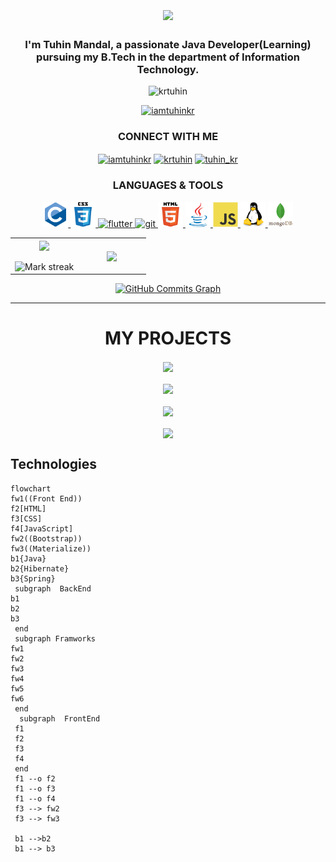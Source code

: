<!-- welcome gif -->
<h1 align="center"><img align="center" src="https://user-images.githubusercontent.com/111662431/222835577-ca550705-2ddd-4784-abd9-e1099d611398.gif?raw=true" ></h1>

<!-- intro -->
<h3 align="center">I'm Tuhin Mandal, a passionate Java Developer(Learning) pursuing my B.Tech in the department of Information Technology.</h3>

<p align="center"> <img src="https://komarev.com/ghpvc/?username=krtuhin&label=Profile%20views&color=0e75b6&style=flat" alt="krtuhin" /> </p>

<p align="center"> <a href="https://twitter.com/iamtuhinkr" target="blank"><img src="https://img.shields.io/twitter/follow/iamtuhinkr?logo=twitter&style=for-the-badge" alt="iamtuhinkr" /></a> </p>

<h3 align="center">CONNECT WITH ME</h3>
<p align="center">
<a href="https://twitter.com/iamtuhinkr" target="blank"><img align="center" src="https://raw.githubusercontent.com/rahuldkjain/github-profile-readme-generator/master/src/images/icons/Social/twitter.svg" alt="iamtuhinkr" height="30" width="40" /></a>
<a href="https://linkedin.com/in/krtuhin" target="blank"><img align="center" src="https://raw.githubusercontent.com/rahuldkjain/github-profile-readme-generator/master/src/images/icons/Social/linked-in-alt.svg" alt="krtuhin" height="30" width="40" /></a>
<a href="https://www.leetcode.com/tuhin_kr" target="blank"><img align="center" src="https://raw.githubusercontent.com/rahuldkjain/github-profile-readme-generator/master/src/images/icons/Social/leet-code.svg" alt="tuhin_kr" height="30" width="40" /></a>
</p>

<h3 align="center">LANGUAGES & TOOLS</h3>
<p align="center"> <a href="https://www.cprogramming.com/" target="_blank" rel="noreferrer"> <img src="https://raw.githubusercontent.com/devicons/devicon/master/icons/c/c-original.svg" alt="c" width="40" height="40"/> </a> <a href="https://www.w3schools.com/css/" target="_blank" rel="noreferrer"> <img src="https://raw.githubusercontent.com/devicons/devicon/master/icons/css3/css3-original-wordmark.svg" alt="css3" width="40" height="40"/> </a> <a href="https://flutter.dev" target="_blank" rel="noreferrer"> <img src="https://www.vectorlogo.zone/logos/flutterio/flutterio-icon.svg" alt="flutter" width="40" height="40"/> </a> <a href="https://git-scm.com/" target="_blank" rel="noreferrer"> <img src="https://www.vectorlogo.zone/logos/git-scm/git-scm-icon.svg" alt="git" width="40" height="40"/> </a> <a href="https://www.w3.org/html/" target="_blank" rel="noreferrer"> <img src="https://raw.githubusercontent.com/devicons/devicon/master/icons/html5/html5-original-wordmark.svg" alt="html5" width="40" height="40"/> </a> <a href="https://www.java.com" target="_blank" rel="noreferrer"> <img src="https://raw.githubusercontent.com/devicons/devicon/master/icons/java/java-original.svg" alt="java" width="40" height="40"/> </a> <a href="https://developer.mozilla.org/en-US/docs/Web/JavaScript" target="_blank" rel="noreferrer"> <img src="https://raw.githubusercontent.com/devicons/devicon/master/icons/javascript/javascript-original.svg" alt="javascript" width="40" height="40"/> </a> <a href="https://www.linux.org/" target="_blank" rel="noreferrer"> <img src="https://raw.githubusercontent.com/devicons/devicon/master/icons/linux/linux-original.svg" alt="linux" width="40" height="40"/> </a> <a href="https://www.mongodb.com/" target="_blank" rel="noreferrer"> <img src="https://raw.githubusercontent.com/devicons/devicon/master/icons/mongodb/mongodb-original-wordmark.svg" alt="mongodb" width="40" height="40"/> </a> </p>

<!-- <p align="center"><img align="center" src="https://github-readme-stats.vercel.app/api/top-langs?username=krtuhin&show_icons=true&locale=en&layout=compact" alt="krtuhin" /></p> -->

<!-- <p align="center">&nbsp;<img align="center" src="https://github-readme-stats.vercel.app/api?username=krtuhin&show_icons=true&locale=en" alt="krtuhin" /></p> -->

<!-- last -->

<!-- github stats -->
<!-- <p align="center">
<a href="http://www.github.com/krtuhin"><img src="https://github-readme-stats.vercel.app/api?username=krtuhin&show_icons=true&hide=&count_private=true&title_color=0891b2&text_color=ffffff&icon_color=0891b2&bg_color=1c1917&hide_border=true&show_icons=true" alt="krtuhin's GitHub stats" /></a>
</p> -->

<!-- Streak count -->
<!-- <p align="center">
<a href="http://www.github.com/krtuhin"><img src="https://github-readme-activity-graph.cyclic.app/graph?username=krtuhin&bg_color=1c1917&color=ffffff&line=0891b2&point=ffffff&area_color=1c1917&area=true&hide_border=true&custom_title=GitHub%20Commits%20Graph" alt="GitHub Commits Graph" /></a>
</p> -->

<!-- top languages -->
<!-- <p align="center">
<a href="https://github.com/krtuhin" align="left"><img src="https://github-readme-stats.vercel.app/api/top-langs/?username=krtuhin&langs_count=10&title_color=0891b2&text_color=ffffff&icon_color=0891b2&bg_color=1c1917&hide_border=true&locale=en&custom_title=Top%20%Languages" alt="Top Languages" /></a>
</p> -->

<!-- start -->
<table align="center">
<tr border="none">
<td width="50%" align="center">
  
  <img  align="center"  src="https://github-readme-stats.vercel.app/api?username=krtuhin&theme=dark&show_icons=true&count_private=true" />
  <br></br>
  <img  title="🔥 Get streak stats for your profile at git.io/streak-stats" alt="Mark streak" src="https://github-readme-streak-stats.herokuapp.com/?user=krtuhin&theme=dark&hide_border=false" /> 
</td>

<td width="50%" align="center">

  <img  align="center"  src="https://github-readme-stats.anuraghazra1.vercel.app/api/top-langs/?username=krtuhin&theme=dark&hide_border=false&no-bg=true&no-frame=true&langs_count=10"/>
  
  </td>
</tr>
</table>

<!-- end..... -->

<p align="center">
<a href="http://www.github.com/krtuhin"><img src="https://github-readme-activity-graph.cyclic.app/graph?username=krtuhin&bg_color=1c1917&color=ffffff&line=0891b2&point=ffffff&area_color=1c1917&area=true&hide_border=true&custom_title=GitHub%20Commits%20Graph" alt="GitHub Commits Graph" /></a>
</p>

----------------------------------


<h1 align="center">MY PROJECTS</h1>

<p align="center">
<a href="https://github.com/krtuhin/TechBlog">
  <img align="center" src="https://github-readme-stats.vercel.app/api/pin/?username=krtuhin&repo=TechBlog&theme=tokyonight" />
</a>
  
<br>
<br>
  
<a href="https://github.com/krtuhin/Chat-App">
  <img align="center" src="https://github-readme-stats.vercel.app/api/pin/?username=krtuhin&repo=Chat-App&theme=tokyonight" />
</a>
  
<br>
<br>
  
<a href="https://github.com/krtuhin/AI-ChatBot">
  <img align="center" src="https://github-readme-stats.vercel.app/api/pin/?username=krtuhin&repo=AI-ChatBot&theme=tokyonight" />
</a>
  
<br>
<br>
  
<a href="https://github.com/krtuhin/Snake-Game">
  <img align="center" src="https://github-readme-stats.vercel.app/api/pin/?username=krtuhin&repo=Snake-Game&theme=tokyonight" />
</a>
  
</p>




## Technologies 

```mermaid
flowchart 
fw1((Front End))
f2[HTML]
f3[CSS]
f4[JavaScript]
fw2((Bootstrap))
fw3((Materialize))
b1{Java}
b2{Hibernate}
b3{Spring}
 subgraph  BackEnd
b1
b2
b3
 end  
 subgraph Framworks 
fw1
fw2
fw3
fw4
fw5
fw6
 end
  subgraph  FrontEnd 
 f1
 f2
 f3
 f4
 end  
 f1 --o f2
 f1 --o f3
 f1 --o f4
 f3 --> fw2
 f3 --> fw3
 
 b1 -->b2
 b1 --> b3
 ```
